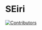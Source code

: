 # SEiri
[![Contributors][contributors-shield]][contributors-url]

[contributors-shield]: https://img.shields.io/github/contributors/othneildrew/Best-README-Template.svg?style=for-the-badge
[contributors-url]: https://github.com/weldon-s/SEiri/graphs/contributors
